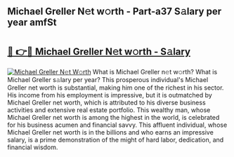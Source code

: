 ## Michael Greller N𝚎t w𝚘rth - Part-a37 S𝚊lary per year amfSt

# <h2><a href="http://gc49fp7.nevu.top/?p=Michael+Greller">🔗 👉🔴 Michael Greller N𝚎t w𝚘rth - S𝚊lary</a></h2>

[![Michael Greller N𝚎t W𝚘rth](https://i.imgur.com/Oavwk0R.jpeg)](http://gc49fp7.nevu.top/?p=Michael+Greller)
What is Michael Greller n𝚎t w𝚘rth? What is Michael Greller s𝚊lary per year?
This prosperous individual's Michael Greller net worth is substantial, making him one of the richest in his sector. His income from his employment is impressive, but it is outmatched by Michael Greller net worth, which is attributed to his diverse business activities and extensive real estate portfolio. This wealthy man, whose Michael Greller net worth is among the highest in the world, is celebrated for his business acumen and financial savvy. This affluent individual, whose Michael Greller net worth is in the billions and who earns an impressive salary, is a prime demonstration of the might of hard labor, dedication, and financial wisdom.
